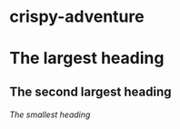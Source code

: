 # crispy-adventure

# The largest heading
## The second largest heading
###### The smallest heading
